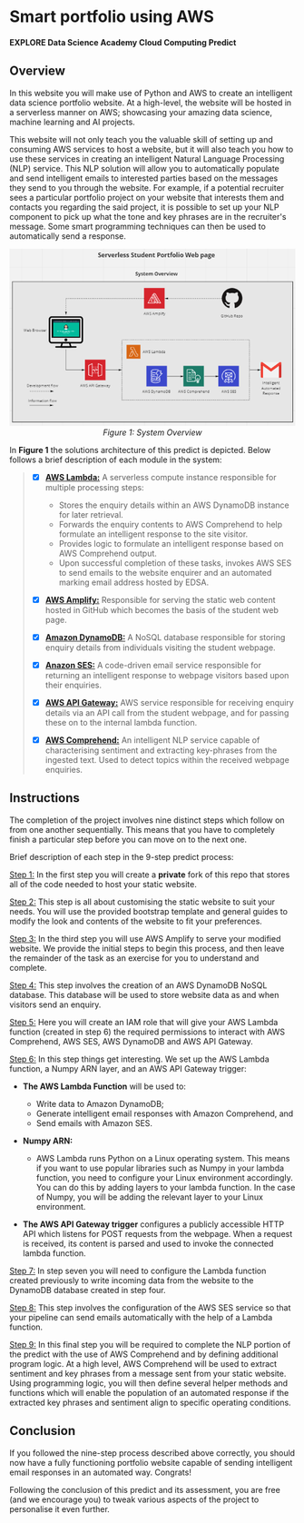 
# Smart portfolio using AWS

#### EXPLORE Data Science Academy Cloud Computing Predict
## Overview

In this website you will make use of Python and AWS to create an intelligent data science portfolio website. At a high-level, the website will be hosted in a serverless manner on AWS; showcasing your amazing data science, machine learning and AI projects. 

This website will not only teach you the valuable skill of setting up and consuming AWS services to host a website, but it will also teach you how to use these services in creating an intelligent Natural Language Processing (NLP) service. This NLP solution will allow you to automatically populate and send intelligent emails to interested parties based on the messages they send to you through the website. For example, if a potential recruiter sees a particular portfolio project on your website that interests them and contacts you regarding the said project, it is possible to set up your NLP component to pick up what the tone and key phrases are in the recruiter's message. Some smart programming techniques can then be used to automatically send a response. 

<p align="center">
  <img src="https://raw.githubusercontent.com/Explore-AI/Pictures/master/serverless_predict_process.PNG"/>
    <br>
    <em>Figure 1: System Overview</em>
</p>


In **Figure 1** the solutions architecture of this predict is depicted. Below follows a brief description of each module in the system:

>- [x] **[AWS Lambda:](https://aws.amazon.com/lambda/)** A serverless compute instance responsible for multiple processing steps:
>      - Stores the enquiry details within an AWS DynamoDB instance for later retrieval.
>      - Forwards the enquiry contents to AWS Comprehend to help formulate an intelligent response to the site visitor.
>      - Provides logic to formulate an intelligent response based on AWS Comprehend output.
>      - Upon successful completion of these tasks, invokes AWS SES to send emails to the website enquirer and an automated marking email address hosted by EDSA.
>      
>- [x] **[AWS Amplify:](https://aws.amazon.com/amplify/)** Responsible for serving the static web content hosted in GitHub which becomes the basis of the student web page.
>
>- [x] **[Amazon DynamoDB:](https://aws.amazon.com/dynamodb/)** A NoSQL database responsible for storing enquiry details from individuals visiting the student webpage.
>
>- [x] **[Anazon SES:](https://aws.amazon.com/ses/)** A code-driven email service responsible for returning an intelligent response to webpage visitors based upon their enquiries.
>
>- [x] **[AWS API Gateway:](https://aws.amazon.com/api-gateway/)** AWS service responsible for receiving enquiry details via an API call from the student webpage, and for passing these on to the internal lambda function.
>
>- [x] **[AWS Comprehend:](https://aws.amazon.com/comprehend/)** An intelligent NLP  service capable of characterising sentiment and extracting key-phrases from the ingested text. Used to detect topics within the received webpage enquiries.

## Instructions

The completion of the project involves nine distinct steps which follow on from one another sequentially. This means that you have to completely finish a particular step before you can move on to the next one.


Brief description of each step in the 9-step predict process:

  [Step 1:](#1_section_id) In the first step you will create a **private** fork of this repo that stores all of the code needed to host your static website. 
    
  [Step 2:](#2_section_id) This step is all about customising the static website to suit your needs. You will use the provided bootstrap template and general guides to modify the look and contents of the website to fit your preferences. 
    
  [Step 3:](#3_section_id) In the third step you will use AWS Amplify to serve your modified website. We provide the initial steps to begin this process, and then leave the remainder of the task as an exercise for you to understand and complete. 
  
  [Step 4:](#4_section_id) This step involves the creation of an AWS DynamoDB NoSQL database. This database will be used to store website data as and when visitors send an enquiry. 
    
  [Step 5:](#5_section_id) Here you will create an IAM role that will give your AWS Lambda function (created in step 6) the required permissions to interact with AWS Comprehend, AWS SES, AWS DynamoDB and AWS API Gateway.
    
  [Step 6:](#6_section_id) In this step things get interesting. We set up the AWS Lambda function, a Numpy ARN layer, and an AWS API Gateway trigger:
    
   - **The AWS Lambda Function** will be used to:
        - Write data to Amazon DynamoDB;
        - Generate intelligent email responses with Amazon Comprehend, and
        - Send emails with Amazon SES.

   - **Numpy ARN:**
        - AWS Lambda runs Python on a Linux operating system. This means if you want to use popular libraries such as Numpy in your lambda function, you need to configure your Linux environment accordingly. You can do this by adding layers to your lambda function. In the case of Numpy, you will be adding the relevant layer to your Linux environment.

   - **The AWS API Gateway trigger** configures a publicly accessible HTTP API which listens for POST requests from the webpage. When a request is received, its content is parsed and used to invoke the connected lambda function.   
    
  [Step 7:](#7_section_id) In step seven you will need to configure the Lambda function created previously to write incoming data from the website to the DynamoDB database created in step four.
    
  [Step 8:](#8_section_id) This step involves the configuration of the AWS SES service so that your pipeline can send emails automatically with the help of a Lambda function.
    
  [Step 9:](#9_section_id) In this final step you will be required to complete the NLP portion of the predict with the use of AWS Comprehend and by defining additional program logic. At a high level, AWS Comprehend will be used to extract sentiment and key phrases from a message sent from your static website. Using programming logic, you will then define several helper methods and functions which will enable the population of an automated response if the extracted key phrases and sentiment align to specific operating conditions. 


## Conclusion

If you followed the nine-step process described above correctly, you should now have a fully functioning portfolio website capable of sending intelligent email responses in an automated way. Congrats! 

Following the conclusion of this predict and its assessment, you are free (and we encourage you) to tweak various aspects of the project to personalise it even further.
